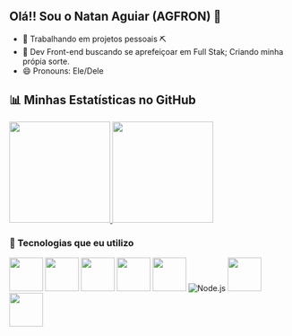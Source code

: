 ## Olá!! Sou o Natan Aguiar (AGFRON) 👋

- 🔭 Trabalhando em projetos pessoais ⛏️
- 🌱 Dev Front-end buscando se aprefeiçoar em Full Stak; Criando minha própia sorte.
- 😄 Pronouns: Ele/Dele

## 📊 Minhas Estatísticas no GitHub

<div>
  <a href="https://github.com/agfron">
    <img height="180em" src="https://github-readme-stats.vercel.app/api?username=agfron&show_icons=true&theme=dracula&include_all_commits=true&count_private=true"/>
    <img height="180em" src="https://github-readme-stats.vercel.app/api/top-langs/?username=agfron&layout=compact&langs_count=7&theme=dracula"/>
  </a>
</div>

### 🚀 Tecnologias que eu utilizo

<p align="left">
  <!-- Front-end -->
  <img src="https://cdn.jsdelivr.net/gh/devicons/devicon/icons/html5/html5-original.svg" width="60" height="60"/>
  <img src="https://cdn.jsdelivr.net/gh/devicons/devicon/icons/css3/css3-original.svg" width="60" height="60"/>
  <img src="https://cdn.jsdelivr.net/gh/devicons/devicon/icons/javascript/javascript-original.svg" width="60" height="60"/>
  <img src="https://cdn.jsdelivr.net/gh/devicons/devicon/icons/typescript/typescript-original.svg" width="60" height="60"/>
  <img src="https://cdn.jsdelivr.net/gh/devicons/devicon/icons/react/react-original.svg" width="60" height="60"/>
  
  <!-- Back-end -->
   <img src="https://cdn.jsdelivr.net/gh/devicons/devicon/icons/nodejs/nodejs-original.svg" alt="Node.js" />
  <img src="https://cdn.jsdelivr.net/gh/devicons/devicon/icons/postgresql/postgresql-original.svg" width="60" height="60"/>
  <img src="https://cdn.jsdelivr.net/gh/devicons/devicon/icons/docker/docker-original.svg" width="60" height="60"/>
</p>
